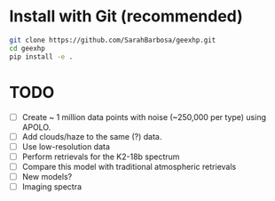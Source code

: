 # Install with Git (recommended)

```bash
git clone https://github.com/SarahBarbosa/geexhp.git
cd geexhp
pip install -e .
```

# TODO

- [ ] Create ~ 1 million data points with noise (~250,000 per type) using APOLO.
- [ ] Add clouds/haze to the same (?) data.
- [ ] Use low-resolution data
- [ ] Perform retrievals for the K2-18b spectrum
- [ ] Compare this model with traditional atmospheric retrievals
- [ ] New models?
- [ ] Imaging spectra